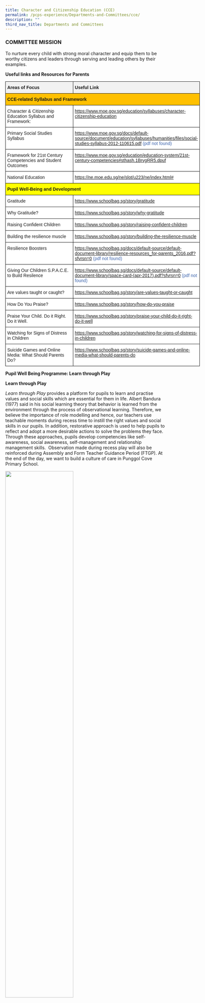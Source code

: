 ```yaml
---
title: Character and Citizenship Education (CCE)
permalink: /pcps-experience/Departments-and-Committees/cce/
description: ""
third_nav_title: Departments and Committees
---
```

### COMMITTEE MISSION

To nurture every child with strong moral character and equip them to be worthy citizens and leaders through serving and leading others by their examples.

  
**Useful links and Resources for Parents**

<style type="text/css">
.tg  {border-collapse:collapse;border-spacing:0;margin:0px auto;}
.tg td{border-color:black;border-style:solid;border-width:1px;font-family:Arial, sans-serif;font-size:14px;
  overflow:hidden;padding:10px 5px;word-break:normal;}
.tg th{border-color:black;border-style:solid;border-width:1px;font-family:Arial, sans-serif;font-size:14px;
  font-weight:normal;overflow:hidden;padding:10px 5px;word-break:normal;}
.tg .tg-q2ro{background-color:#FFC000;font-size:14px;font-weight:bold;text-align:left;vertical-align:top}
.tg .tg-xj1m{background-color:#FFF;font-size:14px;text-align:left;vertical-align:top}
.tg .tg-4tyl{background-color:#F2F2F2;font-size:14px;font-weight:bold;text-align:left;vertical-align:top}
.tg .tg-0zsr{background-color:#FFF;color:#4067AE;font-size:14px;text-align:left;vertical-align:top}
.tg .tg-cpox{background-color:#FF0;font-size:14px;font-weight:bold;text-align:left;vertical-align:top}
</style>
<table class="tg" style="undefined;table-layout: fixed; width: 610px">
<colgroup>
<col style="width: 236px">
<col style="width: 374px">
</colgroup>
<tbody>
  <tr>
    <td class="tg-4tyl">Areas of Focus</td>
    <td class="tg-4tyl">Useful Link</td>
  </tr>
  <tr>
    <td class="tg-q2ro" colspan="2">CCE-related Syllabus and Framework</td>
  </tr>
  <tr>
    <td class="tg-xj1m">Character &amp; Citizenship Education Syllabus and Framework:<br> </td>
    <td class="tg-0zsr"><a href="https://www.moe.gov.sg/education/syllabuses/character-citizenship-education">https://www.moe.gov.sg/education/syllabuses/character-citizenship-education</a></td>
  </tr>
  <tr>
    <td class="tg-xj1m">Primary Social Studies<br>Syllabus</td>
    <td class="tg-0zsr"><a href="https://www.moe.gov.sg/docs/default-source/document/education/syllabuses/humanities/files/social-studies-syllabus-2012-110615.pdf">https://www.moe.gov.sg/docs/default-source/document/education/syllabuses/humanities/files/social-studies-syllabus-2012-110615.pdf</a> (pdf not found)</td>
  </tr>
  <tr>
    <td class="tg-xj1m">Framework for 21st Century Competencies and Student Outcomes</td>
    <td class="tg-0zsr"><a href="https://www.moe.gov.sg/education/education-system/21st-century-competencies#sthash.1BrvgRR5.dpuf">https://www.moe.gov.sg/education/education-system/21st-century-competencies#sthash.1BrvgRR5.dpuf</a></td>
  </tr>
  <tr>
    <td class="tg-xj1m">National Education</td>
    <td class="tg-0zsr"><a href="https://ne.moe.edu.sg/ne/slot/u223/ne/index.html">https://ne.moe.edu.sg/ne/slot/u223/ne/index.html#</a></td>
  </tr>
  <tr>
    <td class="tg-cpox" colspan="2">Pupil Well-Being and Development</td>
  </tr>
  <tr>
    <td class="tg-xj1m">Gratitude</td>
    <td class="tg-0zsr"><a href="https://www.schoolbag.sg/story/gratitude">https://www.schoolbag.sg/story/gratitude</a></td>
  </tr>
  <tr>
    <td class="tg-xj1m">Why Gratitude?</td>
    <td class="tg-0zsr"><a href="https://www.schoolbag.sg/story/why-gratitude">https://www.schoolbag.sg/story/why-gratitude</a></td>
  </tr>
  <tr>
    <td class="tg-xj1m">Raising Confident Children</td>
    <td class="tg-0zsr"><a href="https://www.schoolbag.sg/story/raising-confident-children">https://www.schoolbag.sg/story/raising-confident-children</a></td>
  </tr>
  <tr>
    <td class="tg-xj1m">Building the resilience muscle</td>
    <td class="tg-0zsr"><a href="https://www.schoolbag.sg/story/building-the-resilience-muscle">https://www.schoolbag.sg/story/building-the-resilience-muscle</a></td>
  </tr>
  <tr>
    <td class="tg-xj1m">Resilience Boosters</td>
    <td class="tg-0zsr"><a href="https://www.schoolbag.sg/docs/default-source/default-document-library/resilience-resources_for-parents_2016.pdf?sfvrsn=0">https://www.schoolbag.sg/docs/default-source/default-document-library/resilience-resources_for-parents_2016.pdf?sfvrsn=0</a>  (pdf not found)</td>
  </tr>
  <tr>
    <td class="tg-xj1m">Giving Our Children S.P.A.C.E. to Build Resilence</td>
    <td class="tg-0zsr"><a href="https://www.schoolbag.sg/docs/default-source/default-document-library/space-card-(apr-2017).pdf?sfvrsn=0">https://www.schoolbag.sg/docs/default-source/default-document-library/space-card-(apr-2017).pdf?sfvrsn=0</a> (pdf not found)</td>
  </tr>
  <tr>
    <td class="tg-xj1m">Are values taught or caught?</td>
    <td class="tg-0zsr"><a href="https://www.schoolbag.sg/story/are-values-taught-or-caught">https://www.schoolbag.sg/story/are-values-taught-or-caught</a></td>
  </tr>
  <tr>
    <td class="tg-xj1m">How Do You Praise?</td>
    <td class="tg-0zsr"><a href="https://www.schoolbag.sg/story/how-do-you-praise">https://www.schoolbag.sg/story/how-do-you-praise</a></td>
  </tr>
  <tr>
    <td class="tg-xj1m">Praise Your Child. Do it Right. Do it Well.</td>
    <td class="tg-0zsr"><a href="https://www.schoolbag.sg/story/praise-your-child-do-it-right-do-it-well">https://www.schoolbag.sg/story/praise-your-child-do-it-right-do-it-well</a></td>
  </tr>
  <tr>
    <td class="tg-xj1m">Watching for Signs of Distress in Children</td>
    <td class="tg-0zsr"><a href="https://www.schoolbag.sg/story/watching-for-signs-of-distress-in-children">https://www.schoolbag.sg/story/watching-for-signs-of-distress-in-children</a></td>
  </tr>
  <tr>
    <td class="tg-xj1m">Suicide Games and Online Media: What Should Parents Do?</td>
    <td class="tg-0zsr"><a href="https://www.schoolbag.sg/story/suicide-games-and-online-media-what-should-parents-do">https://www.schoolbag.sg/story/suicide-games-and-online-media-what-should-parents-do</a></td>
  </tr>
</tbody>
</table>

**Pupil Well Being Programme: Learn through Play**

**Learn through Play**

_Learn through Play_&nbsp;provides a platform for pupils to learn and practise values and social skills which are essential for them in life. Albert Bandura (1977) said in his social learning theory that behavior is learned from the environment through the process of observational learning. Therefore, we believe the importance of role modelling and hence, our teachers use teachable moments during recess time to instill the right values and social skills in our pupils. In addition, restorative approach is used to help pupils to reflect and adopt a more desirable actions to solve the problems they face. Through these approaches, pupils develop competencies like self-awareness, social awareness, self-management and relationship management skills.&nbsp; Observation made during recess play will also be reinforced during Assembly and Form Teacher Guidance Period (FTGP). At the end of the day, we want to build a culture of care in Punggol Cove Primary School.

<img src="/images/cce1.png" style="width:65%">



**Values in Action Objectives**   
We believe that&nbsp;Values in Action (VIA) programmes are good learning platform that support pupils’ development in the following areas:

1.&nbsp;&nbsp;&nbsp;&nbsp;Socially responsible citizens who contribute meaningfully to the community, through the learning and application of values, knowledge and skills.
2.&nbsp;&nbsp;&nbsp;&nbsp;Fosters pupil ownership over how they contribute to the community.
3.&nbsp;&nbsp;&nbsp;&nbsp;Allow the pupils to reflect on their experience, the values they have put into practice,&nbsp; and how they can continue to contribute meaningfully


<style type="text/css">
.tg  {border-collapse:collapse;border-spacing:0;margin:0px auto;}
.tg td{border-color:black;border-style:solid;border-width:1px;font-family:Arial, sans-serif;font-size:14px;
  overflow:hidden;padding:10px 5px;word-break:normal;}
.tg th{border-color:black;border-style:solid;border-width:1px;font-family:Arial, sans-serif;font-size:14px;
  font-weight:normal;overflow:hidden;padding:10px 5px;word-break:normal;}
.tg .tg-8xwv{background-color:#F2F2F2;font-size:16px;font-weight:bold;text-align:left;vertical-align:top}
.tg .tg-t1bc{background-color:#EDEDED;font-size:16px;font-weight:bold;text-align:center;vertical-align:top}
.tg .tg-pg7e{background-color:#EDEDED;font-size:16px;font-weight:bold;text-align:left;vertical-align:top}
.tg .tg-7dwp{background-color:#FFF;font-size:16px;font-weight:bold;text-align:left;vertical-align:top}
</style>
<table class="tg" style="undefined;table-layout: fixed; width: 569px">
<colgroup>
<col style="width: 369px">
<col style="width: 200px">
</colgroup>
<tbody>
  <tr>
    <td class="tg-8xwv">Programme</td>
    <td class="tg-pg7e">Domain Focus</td>
  </tr>
  <tr>
    <td class="tg-7dwp">Cleanliness @ PCPS</td>
    <td class="tg-t1bc">Self</td>
  </tr>
  <tr>
    <td class="tg-7dwp">Cleanliness @ Home Project</td>
    <td class="tg-t1bc">Family</td>
  </tr>
  <tr>
    <td class="tg-7dwp">Cleanliness @ Canteen</td>
    <td class="tg-t1bc">School</td>
  </tr>
  <tr>
    <td class="tg-7dwp">Walkathon @ Waterway (Walk For Rice)</td>
    <td class="tg-t1bc">Community</td>
  </tr>
</tbody>
</table>


**Cleanliness @ PCPS**  

Education Minister Ng Chee Meng reiterated the importance of children participating in cleaning activities in school and home as they are good avenues for children to develop their social responsibility. &nbsp;He mentioned: “Over some period of time, I’m sure our kids will learn to take care of themselves, learn self-reliance and be able to not just do these good things in school, but be able to go out in society (and show) some graciousness.” Indeed, this is what we desire to achieve in our Cleanliness Programmes as well.&nbsp; Cleanliness @ PCPS is one of the Values in Action programmes introduced in Punggol Cove Primary School. Pupils were taught the reasons why keeping their environment clean is important. In addition, they were given the opportunities to carry out the hand-on activity in the classroom. Many were elated to see themselves accomplished the tasks and was looking forward to doing it again in the near future.

<img src="/images/cce2.png" style="width:65%">


To encourage the pupils to continue with these good habits they have learnt from the school, Cleanliness @ Home project was introduced to inculcate in our pupils the value of responsibility to self and family. In this project, pupils are given a task booklet with the list of chores to do. As Psychologist Albert Bandura mentioned in his self-efficacy theory that when one developed the belief that they have the ability to accomplish certain tasks they will in turn feel more confident about themselves. Hence, by helping out at home, they will become more independent and responsible as a result.

<img src="/images/cce3.png" style="width:65%">


**Kindness Week**&nbsp;Plato once said: “Kindness is more than deeds. It is an attitude, an expression, a look, a touch. It is anything that lifts another person.” Indeed, it is important to teach our pupils the importance and the value of kindness from young. Punggol Cove Primary School believes every pupils can and will be able to demonstrate kindness, care, empathy and mindfulness towards their friends and love ones. Our school has also partner with the Singapore Kindness Movement (SKM) and South East Community Development Council to encourage our pupils to express their kindness to the community through a walk for rice charitable event. Our school managed to walk a total mileage of 235.2 km and raised a total of 1,176 bowls of white rice and 1,176 bowls of brown rice, estimated to benefit around 38 needy families in South East District. This is our way to teach our pupils that even as young as they are, they are capable to make a significant difference in the lives of others. In recognizing the pupils’ effort towards building the culture of care and kindness, we were awarded as the Friend of Singa in 2016.

<img src="/images/cce4.png" style="width:65%">


**NE Commemorative Days**&nbsp;

Punggol Cove Primary School commemorates four core NE days which have been identified as defining moments in Singapore history.

<style type="text/css">
.tg  {border-collapse:collapse;border-spacing:0;margin:0px auto;}
.tg td{border-color:black;border-style:solid;border-width:1px;font-family:Arial, sans-serif;font-size:14px;
  overflow:hidden;padding:10px 5px;word-break:normal;}
.tg th{border-color:black;border-style:solid;border-width:1px;font-family:Arial, sans-serif;font-size:14px;
  font-weight:normal;overflow:hidden;padding:10px 5px;word-break:normal;}
.tg .tg-8xwv{background-color:#F2F2F2;font-size:16px;font-weight:bold;text-align:left;vertical-align:top}
.tg .tg-5sko{background-color:#FFF;font-size:16px;text-align:left;vertical-align:top}
</style>
<table class="tg" style="undefined;table-layout: fixed; width: 750px">
<colgroup>
<col style="width: 245px">
<col style="width: 286px">
<col style="width: 219px">
</colgroup>
<tbody>
  <tr>
    <td class="tg-8xwv">NE Core Event(s)</td>
    <td class="tg-8xwv">Theme</td>
    <td class="tg-8xwv">Commemoration Date</td>
  </tr>
  <tr>
    <td class="tg-5sko">Total Defence Day</td>
    <td class="tg-5sko">Together We Keep Singapore Strong</td>
    <td class="tg-5sko">15 February</td>
  </tr>
  <tr>
    <td class="tg-5sko">International Friendship Day</td>
    <td class="tg-5sko">Connected Communities</td>
    <td class="tg-5sko">6 April </td>
  </tr>
  <tr>
    <td class="tg-5sko">Racial Harmony Day</td>
    <td class="tg-5sko">The Singapore Connection</td>
    <td class="tg-5sko">21 July </td>
  </tr>
  <tr>
    <td class="tg-5sko">National Day</td>
    <td class="tg-5sko">We Are Singapore</td>
    <td class="tg-5sko">9 August</td>
  </tr>
</tbody>
</table>

<img src="/images/cce5.png" style="width:65%">

### SEXUALITY EDUCATION

##### <u>MOE SEXUALITY EDUCATION IN SCHOOLS</u>

1.	Sexuality Education (SEd) in schools is about enabling students to understand the physiological, social and emotional changes they experience as they mature, develop healthy and rewarding relationships including those with members of the opposite sex, and make wise, informed and responsible decisions on sexuality matters. SEd is premised on the importance of the family as the basic unit of society. This means encouraging healthy, heterosexual marriages and stable nuclear family units with extended family support. The teaching and learning of SEd is based on respect for the values and beliefs of the different ethnic and religious communities in Singapore on sexuality issues.

2.	The Goals of Sexuality Education are:
(a)	To help students make wise, responsible and informed decisions through the provision of accurate, current and age-appropriate knowledge on human sexuality and the consequences of sexual activity;
(b)	To help students know themselves and build healthy and rewarding relationships through the acquisition of social and emotional skills of self-awareness, management of their thoughts, feelings and behaviours, development of empathy for others, possession of effective communication, problem-solving and decision-making skills; and
(c)	To help students develop a moral compass, respect for themselves and for others as sexual beings, premised on the family as the basic unit of society, through the inculcation of positive mainstream values and attitudes about sexuality. 

3.	The Key Messages of Sexuality Education are:<br>
(a)	Love and respect yourself as you love and respect others;<br>
(b)	Build positive relationships based on love and respect (which are the foundation for strong families);<br>
(c)	Make responsible decisions for yourself, your family and society; and<br>
(d)	Abstinence before marriage is the best protection against STIs/HIV and unintended pregnancies. Casual sex can harm and hurt you and your loved ones.<br><br>
You may click <b>[here](https://go.gov.sg/moe-sexuality-education)</b> for more information on MOE Sexuality Education.

##### <u>Overview of Punggol Cove Primary School’s <br>Sexuality Education Programme for 2023</u>

4.	Sexuality Education is delivered in a holistic manner through the school curriculum. The content for Sexuality Education is grouped into five main themes: Human Development, Interpersonal Relationships, Sexual Health, Sexual Behaviour, and, Culture, Society and Law. You may click here for more information on the scope of Sexuality Education in the school curriculum.<br>
5.	The subjects that incorporate topics on sexuality include:<br>
a.	Science <br>
b.	Character and Citizenship Education (CCE)

##### <u>Sexuality Education Lessons:</u>

6.	The upper primary years mark the onset of puberty. With better nutrition and improved health care, children are reaching puberty at a younger age and have to grapple with physical, emotional and psychological changes in themselves. The implication is that our children are becoming biologically ready for sexual activity sooner without necessarily having the corresponding cognitive or emotional maturity to modulate their behaviours. Furthermore, our young are also exposed to a wide range of influences that could endanger health and undermine the integrity of the family. Our students require guidance so that they can respond with discernment to the sexual messages in the media and other sources. <br>

7. Sexuality Education (SEd) lessons are taught as part of CCE (FTGP) at Primary 5 and 6. In SEd, students learn to understand the physiological, social and emotional changes they experience as they mature, develop healthy and rewarding relationships including those with members of the opposite sex, and make wise, informed and responsible decisions on sexuality matters.

### <u>At Punggol Cove Primary School, <br>the following Sexuality Education lessons <br>will be taught in 2023:</u>

![](/images/2023%20sed.jpg)
<br>
![](/images/2023%20p5%20sed.jpg)
![](/images/2023%20p5%20sed%202.jpg)
<br>
![](/images/2023%20p6%20sed%201.jpg)
![](/images/2023%20p6%20sed%202.jpg)
<br>

### <u>INFORMATION FOR PARENTS</u>
8.	Parents may opt their children out of Sexuality Education lessons, and/or supplementary Sexuality Education programmes by MOE-approved external providers. 
9.	Parents who wish to opt their children out of the Sexuality Education lessons need to complete an opt-out form. This form will be distributed to parents at the start of the year and is also downloadable <a target="_blank" href="https://go.gov.sg/pcps-sedoptout2023"><b><u>here</u></b></a>. The completed opt-out form is to be submitted by 10 Feb 2023.
10.	Parents may contact your child’s Form Teacher or Mr. Jeremy Loh at 63857339 or email the school at punggolcove_ps@moe.edu.sg for discussion or to seek clarification about the school’s Sexuality Education programme.
